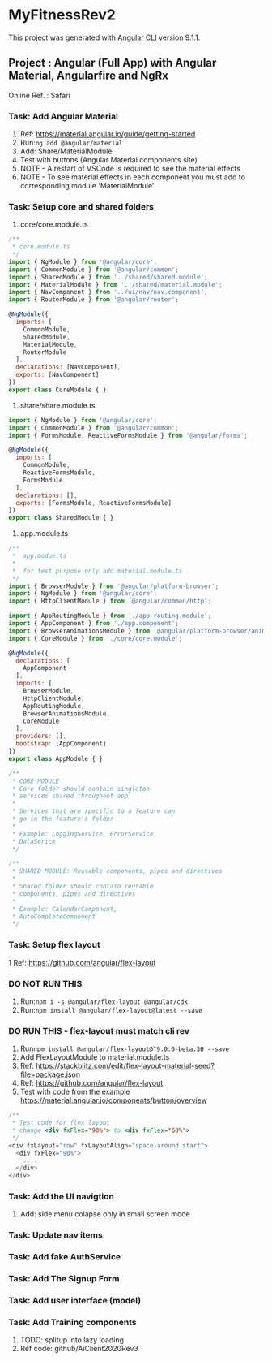 # MyFitnessRev2

This project was generated with [Angular CLI](https://github.com/angular/angular-cli) version 9.1.1.

## **Project** : Angular (Full App) with Angular Material, Angularfire and NgRx

Online Ref. : Safari

### Task: Add Angular Material

1. Ref: <https://material.angular.io/guide/getting-started>
2. Run:```ng add @angular/material```
3. Add: Share/MaterialModule
4. Test with buttons (Angular Material components site)
5. NOTE - A restart of VSCode is required to see the material effects
6. NOTE - To see material effects in each component you must add to corresponding module 'MaterialModule'

### Task: Setup core and shared folders

1. core/core.module.ts

```Javascript
/**
 * core.module.ts
 */
import { NgModule } from '@angular/core';
import { CommonModule } from '@angular/common';
import { SharedModule } from '../shared/shared.module';
import { MaterialModule } from '../shared/material.module';
import { NavComponent } from '../ui/nav/nav.component';
import { RouterModule } from '@angular/router';

@NgModule({
  imports: [
    CommonModule,
    SharedModule,
    MaterialModule,
    RouterModule
  ],
  declarations: [NavComponent],
  exports: [NavComponent]
})
export class CoreModule { }
```

1. share/share.module.ts

```Javascript
import { NgModule } from '@angular/core';
import { CommonModule } from '@angular/common';
import { FormsModule, ReactiveFormsModule } from '@angular/forms';

@NgModule({
  imports: [
    CommonModule,
    ReactiveFormsModule,
    FormsModule
  ],
  declarations: [],
  exports: [FormsModule, ReactiveFormsModule]
})
export class SharedModule { }
```

1. app.module.ts

```Javascript
/**
 *  app.modue.ts
 * 
 *  for test purpose only add material.module.ts
 */
import { BrowserModule } from '@angular/platform-browser';
import { NgModule } from '@angular/core';
import { HttpClientModule } from '@angular/common/http';

import { AppRoutingModule } from './app-routing.module';
import { AppComponent } from './app.component';
import { BrowserAnimationsModule } from '@angular/platform-browser/animations';
import { CoreModule } from './core/core.module';

@NgModule({
  declarations: [
    AppComponent
  ],
  imports: [
    BrowserModule,
    HttpClientModule,
    AppRoutingModule,
    BrowserAnimationsModule,
    CoreModule
  ],
  providers: [],
  bootstrap: [AppComponent]
})
export class AppModule { }
```

```Javascript
/**
 * CORE MODULE
 * Core folder should contain singleton
 * services shared throughout app
 *
 * Services that are specific to a feature can
 * go in the feature's folder
 *
 * Example: LoggingService, ErrorService,
 * DataSerice
 */

/**
 * SHARED MODULE: Reusable components, pipes and directives
 *
 * Shared folder should contain reusable
 * components, pipes and directives
 *
 * Example: CalendarComponent,
 * AutoCompleteComponent
 */
```

### Task: Setup flex layout

1 Ref: <https://github.com/angular/flex-layout>

### **DO NOT RUN THIS**

1. Run:```npm i -s @angular/flex-layout @angular/cdk```
2. Run:```npm install @angular/flex-layout@latest --save```

### **DO RUN THIS - flex-layout must match cli rev**

1. Run```npm install @angular/flex-layout@^9.0.0-beta.30 --save```
2. Add FlexLayoutModule to material.module.ts
3. Ref: <https://stackblitz.com/edit/flex-layout-material-seed?file=package.json>
4. Ref: <https://github.com/angular/flex-layout>
5. Test with code from the example <https://material.angular.io/components/button/overview>

```Javascript
/**
 * Test code for flex layout
 * change <div fxFlex="90%"> to <div fxFlex="60%">
 */
<div fxLayout="row" fxLayoutAlign="space-around start">
  <div fxFlex="90%">
    ....
  </div>
</div>
```

### Task: Add the UI navigtion

1. Add: side menu colapse only in small screen mode

### Task: Update nav items

### Task: Add fake AuthService

### Task: Add The Signup Form

### Task: Add user interface (model)

### Task: Add Training components

1. TODO: splitup into lazy loading
2. Ref code: github/AiClient2020Rev3
